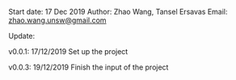 Start date: 17 Dec 2019
Author: Zhao Wang, Tansel Ersavas
Email: zhao.wang.unsw@gmail.com

Update:

v0.0.1:
17/12/2019
Set up the project

v0.0.3:
19/12/2019
Finish the input of the project